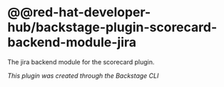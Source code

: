 # @@red-hat-developer-hub/backstage-plugin-scorecard-backend-module-jira

The jira backend module for the scorecard plugin.

_This plugin was created through the Backstage CLI_
